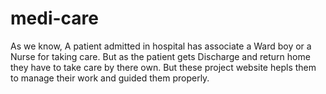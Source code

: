 # medi-care
As we know, A patient admitted in hospital has associate a Ward boy or a Nurse for taking care. But as the patient gets Discharge and return home they have to take care by there own. But these project website hepls them to manage their work and guided them properly.
